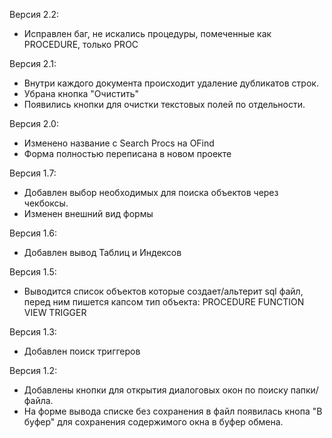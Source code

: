Версия 2.2:

- Исправлен баг, не искались процедуры, помеченные как PROCEDURE, только PROC

Версия 2.1:
- Внутри каждого документа происходит удаление дубликатов строк.
- Убрана кнопка "Очистить"
- Появились кнопки для очистки текстовых полей по отдельности.

Версия 2.0:
- Изменено название с Search Procs на OFind
- Форма полностью переписана в новом проекте

Версия 1.7:
- Добавлен выбор необходимых для поиска объектов через чекбоксы. 
- Изменен внешний вид формы

Версия 1.6:
- Добавлен вывод Таблиц и Индексов

Версия 1.5:
- Выводится список объектов которые создает/альтерит sql файл, перед ним пишется капсом тип объекта:
  PROCEDURE
  FUNCTION
  VIEW
  TRIGGER
  
 Версия 1.3:
 - Добавлен поиск триггеров
 
 Версия 1.2:
 - Добавлены кнопки для открытия диалоговых окон по поиску папки/файла.
 - На форме вывода списке без сохранения в файл появилась кнопа "В буфер" для сохранения содержимого окна в буфер обмена.
